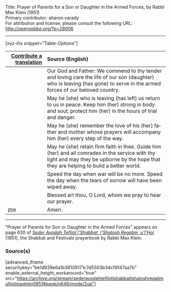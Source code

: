 <html>
<head></head>
<body>
Title: Prayer of Parents for a Son or Daughter in the Armed Forces, by Rabbi Max Klein (1951)<br />
Primary contributor: aharon.varady<br />
For attribution and license, please consult the following URL: <a href="http://opensiddur.org/?p=28006">http://opensiddur.org/?p=28006</a>
<p />
<hr />

[xyz-ihs snippet="Table-Options"]<table style="margin-left: auto; margin-right: auto;" class="draggable">
<thead><tr><th id="x" style="text-align: right;"><a href="/translate/" target="_blank" rel="noopener">Contribute a translation</a></th><th style="text-align: left;">Source (English)</th></tr></thead>
<tbody>
<tr><td style="vertical-align:top;">
<div class="liturgy" lang="he">

</span></div></td>
 
<td style="vertical-align:top;">
<div class="english" lang="en">
Our God and Father: 
We commend to thy tender and loving care 
the life of our son (daughter) 
who is leaving (has gone) 
to serve in the armed forces 
of our beloved country. 
</div></td></tr>


<tr><td style="vertical-align:top;">
<div class="liturgy" lang="he">

</span></div></td>
 
<td style="vertical-align:top;">
<div class="english" lang="en">
May he (she) who is leaving (has left) us 
return to us in peace. 
Keep him (her) strong in body and soul; 
protect him (her) in the hours of trial and danger. 
</div></td></tr>


<tr><td style="vertical-align:top;">
<div class="liturgy" lang="he">

</span></div></td>
 
<td style="vertical-align:top;">
<div class="english" lang="en">
May he (she) remember 
the love of his (her) father and mother 
whose prayers will accompany him (her) 
every step of the way. 
</div></td></tr>


<tr><td style="vertical-align:top;">
<div class="liturgy" lang="he">

</span></div></td>
 
<td style="vertical-align:top;">
<div class="english" lang="en">
May he (she) retain firm faith in thee. 
Guide him (her) and all comrades in the service 
with thy light 
and may they be upborne by the hope 
that they are helping to build a better world. 
</div></td></tr>


<tr><td style="vertical-align:top;">
<div class="liturgy" lang="he">

</span></div></td>
 
<td style="vertical-align:top;">
<div class="english" lang="en">
Speed the day when war will be no more. 
Speed the day when the tears of sorrow 
will have been wiped away. 
</div></td></tr>


<tr><td style="vertical-align:top;">
<div class="liturgy" lang="he">

</span></div></td>
 
<td style="vertical-align:top;">
<div class="english" lang="en">
Blessed art thou, O Lord, 
whom we pray to hear our prayer. 
</div></td></tr>


<tr><td style="vertical-align:top;">
<div class="liturgy" lang="he">
אָמֵן׃
</span></div></td>
 
<td style="vertical-align:top;">
<div class="english" lang="en">
Amen. 
</div></td></tr>
</tbody></table>

<hr />

"Prayer of Parents for Son or Daughter in the Armed Forces" appears on page 630 of <em><a href="https://opensiddur.org/compilations/siddurim/kol-bo/seder-avodah-tefilot-lshabbat-lshalosh-regalim-ulhol-by-max-klein/">Seder Avodah Tefilot l’Shabbat, l’Shalosh Regalim, u’l’Ḥol</a></em> (1951), the Shabbat and Festivals prayerbook by Rabbi Max Klein.

<h3>Source(s)</h3>

[advanced_iframe securitykey="be1d939e6a1b36109171c7d5503b34cf9147aa7b" enable_external_height_workaround="true" src="https://archive.org/stream/sederavodahtefilotlshabbatlshaloshregalimulholmaxklein1951#page/n646/mode/2up"]
</body>
</html>